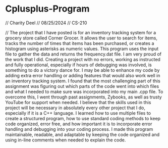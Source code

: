 # Cplusplus-Program
// Charity Deel
// 08/25/2024
// CS-210

 // The project that I have posted is for an inventory tracking system for a grocery store called Corner Grocer. It allows the user to search for items, tracks the number of times that items has been purchased, or creates a histogram using asterisks as numeric values. This program uses the input file to gather the data and returns the frequency.dat file.
I am very proud of the work that I did. Creating a project with no errors, working as instructed and fully operational, especially if hours of debugging was involved, is something to do a victory dance for. 
I may be able to enhance my code by adding extra error handling or adding features that would also work well in an inventory tracking system. 
I found that the most challenging part of this assignment was figuring out which parts of the code went into which files and what I needed to make sure was incorporated into my main .cpp file. To overcome this, I went through past assignments, Zybooks, as well as trusty YouTube for support when needed. 
I believe that the skills used in this project will be necessary in absolutely every other project that I do, especially if it is a C++ language. I learned how to use multiple files to create a structured program, how to use standard coding methods to keep code organized, error free, and how important it is to incorporate error handling and debugging into your coding process. 
I made this program maintainable, readable, and adaptable by keeping the code organized and using in-line comments when needed to explain the code.
